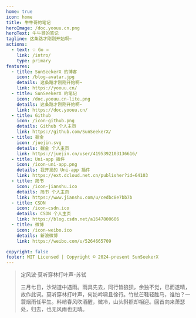 ```yaml
---
home: true
icon: home
title: 牛牛哥的笔记
heroImage: /doc.yoouu.cn.png
heroText: 牛牛哥的笔记
tagline: 这条路才刚刚开始啊~
actions:
  - text: 💡 Go →
    link: /intro/
    type: primary
features:
  - title: SunSeekerX 的博客
    icon: /blog-avatar.jpg
    details: 这条路才刚刚开始啊~
    link: https://yoouu.cn/
  - title: SunSeekerX 的笔记
    icon: /doc.yoouu.cn-lite.png
    details: 这条路才刚刚开始啊~
    link: https://doc.yoouu.cn/
  - title: Github
    icon: /icon-github.png
    details: Github 个人主页
    link: https://github.com/SunSeekerX/
  - title: 掘金
    icon: /juejin.svg
    details: 掘金 个人主页
    link: https://juejin.cn/user/4195392103136616/
  - title: Uni-app 插件
    icon: /icon-uni-app.png
    details: 我开发的 Uni-app 插件
    link: https://ext.dcloud.net.cn/publisher?id=64103
  - title: 简书
    icon: /icon-jianshu.ico
    details: 简书 个人主页
    link: https://www.jianshu.com/u/cedbc8e7bb7b
  - title: CSDN
    icon: /icon-csdn.ico
    details: CSDN 个人主页
    link: https://blog.csdn.net/a1647800606
  - title: 微博
    icon: /icon-weibo.ico
    details: 新浪微博
    link: https://weibo.com/u/5264665709

copyright: false
footer: MIT Licensed | Copyright © 2024-present SunSeekerX
---
```


> 定风波·莫听穿林打叶声-苏轼
>
> 三月七日，沙湖道中遇雨。雨具先去，同行皆狼狈，余独不觉，已而遂晴，故作此词。莫听穿林打叶声，何妨吟啸且徐行。竹杖芒鞋轻胜马，谁怕？一蓑烟雨任平生。料峭春风吹酒醒，微冷，山头斜照却相迎。回首向来萧瑟处，归去，也无风雨也无晴。
